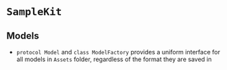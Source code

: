 #  `SampleKit`

## Models

- `protocol Model` and `class ModelFactory` provides a uniform interface for all 
  models in `Assets` folder, regardless of the format they are saved in

